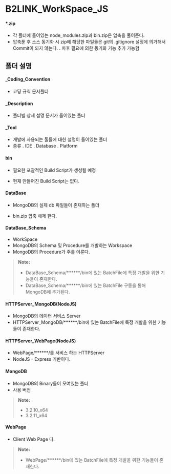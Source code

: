 B2LINK_WorkSpace_JS
===================


#### *.zip

 - 각 폴더에 들어있는 node_modules.zip과 bin.zip은 압축을 풀어준다.
 - 압축푼 후 소스 동기화 시 zip에 해당한 파일들은 git의 .gitignore 설정에 의거해서 Commit이 되지 않는다.
  . 차후 필요에 의한 동기화 기능 추가 가능함


폴더 설명
-------------

#### _Coding_Convention

 - 코딩 규칙 문서폴더


#### _Description

 - 폴더별 상세 설명 문서가 들어있는 폴더


#### _Tool

 - 개발에 사용되는 툴들에 대한 설명이 들어있는 폴더
 - 종류
  . IDE
  . Database
  . Platform


#### bin

 - 필요한 포괄적인 Build Script가 생성될 예정

 - 현재 만들어진 Build Script는 없다.


#### DataBase

 - MongoDB의 실제 db 파일들이 존재하는 폴더

 - bin.zip 압축 해제 한다.


#### DataBase_Schema

 - WorkSpace
 - MongoDB의 Schema 및 Procedure를 개발하는 Workspace
 - MongoDB의 Procedure가 주를 이룬다.

> **Note:**
> - DataBase_Schema/******/bin에 있는 BatchFile에 특정 개발을 위한 기능들이 존재한다.
> - DataBase_Schema/******/bin에 있는 BatchFile 구동을 통해 MongoDB에 추가된다.


#### HTTPServer_MongoDB(NodeJS)

 - MongoDB의 데이터 서비스 Server
 - HTTPServer_MongoDB/******/bin에 있는 BatchFile에 특정 개발을 위한 기능들이 존재한다.


#### HTTPServer_WebPage(NodeJS)

 - WebPage/******/를 서비스 하는 HTTPServer
 - NodeJS - Express 기반이다.


#### MongoDB

 - MongoDB의 Binary들이 모여있는 폴더
 - 사용 버전
> **Note:**
> - 3.2.10_x64
> - 3.2.11_x64


#### WebPage

 - Client Web Page 다.
> **Note:**
> - WebPage/******/bin에 있는 BatchFile에 특정 개발을 위한 기능들이 존재한다.